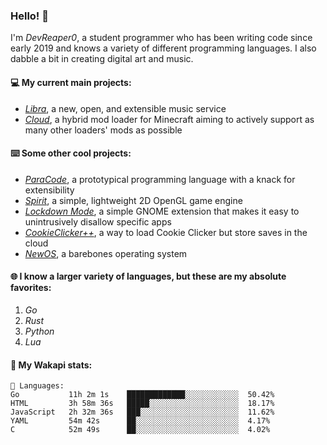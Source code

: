 ### Hello! 👋

I'm _DevReaper0_, a student programmer who has been writing code since early 2019 and knows a variety of different programming languages. I also dabble a bit in creating digital art and music.

#### 💻 My current main projects:

-   _[Libra](https://github.com/LibraMusic)_, a new, open, and extensible music service
-   _[Cloud](https://github.com/CloudLoaderMC/CloudLoader)_, a hybrid mod loader for Minecraft aiming to actively support as many other loaders' mods as possible

#### ⌨️ Some other cool projects:

-   _[ParaCode](https://github.com/ParaCodeLang/ParaCode)_, a prototypical programming language with a knack for extensibility
-   _[Spirit](https://gitlab.com/DevReaper0/SpiritEngine)_, a simple, lightweight 2D OpenGL game engine
-   _[Lockdown Mode](https://github.com/DevReaper0/GNOME-LockdownMode)_, a simple GNOME extension that makes it easy to unintrusively disallow specific apps
-   _[CookieClicker++](https://github.com/DevReaper0/CookieClickerPlusPlus)_, a way to load Cookie Clicker but store saves in the cloud
-   _[NewOS](https://github.com/DevReaper0/NewOS)_, a barebones operating system

#### 🌐 I know a larger variety of languages, but these are my absolute favorites:

1. _Go_
2. _Rust_
3. _Python_
4. _Lua_

#### 📡 My Wakapi stats:

```text
💾 Languages:
Go           11h 2m 1s    █████████████░░░░░░░░░░░░  50.42%
HTML         3h 58m 36s   █████░░░░░░░░░░░░░░░░░░░░  18.17%
JavaScript   2h 32m 36s   ███░░░░░░░░░░░░░░░░░░░░░░  11.62%
YAML         54m 42s      ██░░░░░░░░░░░░░░░░░░░░░░░  4.17%
C            52m 49s      ██░░░░░░░░░░░░░░░░░░░░░░░  4.02%
```
